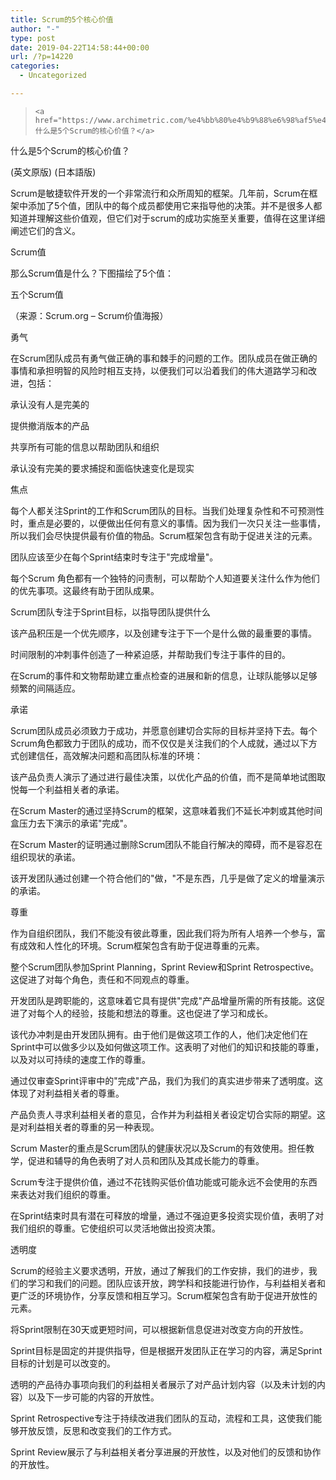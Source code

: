 ```yaml
---
title: Scrum的5个核心价值
author: "-"
type: post
date: 2019-04-22T14:58:44+00:00
url: /?p=14220
categories:
  - Uncategorized

---
```

<blockquote class="wp-embedded-content" data-secret="KJnqUynEa2">
  
    <a href="https://www.archimetric.com/%e4%bb%80%e4%b9%88%e6%98%af5%e4%b8%aascrum%e7%9a%84%e6%a0%b8%e5%bf%83%e4%bb%b7%e5%80%bc%ef%bc%9f/">什么是5个Scrum的核心价值？</a>
  
</blockquote>

</iframe>

什么是5个Scrum的核心价值？
  
(英文原版) (日本語版)

Scrum是敏捷软件开发的一个非常流行和众所周知的框架。几年前，Scrum在框架中添加了5个值，团队中的每个成员都使用它来指导他的决策。并不是很多人都知道并理解这些价值观，但它们对于scrum的成功实施至关重要，值得在这里详细阐述它们的含义。

Scrum值
  
那么Scrum值是什么？下图描绘了5个值：

五个Scrum值

（来源：Scrum.org – Scrum价值海报）

勇气
  
在Scrum团队成员有勇气做正确的事和棘手的问题的工作。团队成员在做正确的事情和承担明智的风险时相互支持，以便我们可以沿着我们的伟大道路学习和改进，包括：

承认没有人是完美的
  
提供撤消版本的产品
  
共享所有可能的信息以帮助团队和组织
  
承认没有完美的要求捕捉和面临快速变化是现实

焦点
  
每个人都关注Sprint的工作和Scrum团队的目标。当我们处理复杂性和不可预测性时，重点是必要的，以便做出任何有意义的事情。因为我们一次只关注一些事情，所以我们会尽快提供最有价值的物品。Scrum框架包含有助于促进关注的元素。

团队应该至少在每个Sprint结束时专注于"完成增量"。
  
每个Scrum 角色都有一个独特的问责制，可以帮助个人知道要关注什么作为他们的优先事项。这最终有助于团队成果。
  
Scrum团队专注于Sprint目标，以指导团队提供什么
  
该产品积压是一个优先顺序，以及创建专注于下一个是什么做的最重要的事情。
  
时间限制的冲刺事件创造了一种紧迫感，并帮助我们专注于事件的目的。
  
在Scrum的事件和文物帮助建立重点检查的进展和新的信息，让球队能够以足够频繁的间隔适应。

承诺
  
Scrum团队成员必须致力于成功，并愿意创建切合实际的目标并坚持下去。每个Scrum角色都致力于团队的成功，而不仅仅是关注我们的个人成就，通过以下方式创建信任，高效解决问题和高团队标准的环境：

该产品负责人演示了通过进行最佳决策，以优化产品的价值，而不是简单地试图取悦每一个利益相关者的承诺。
  
在Scrum Master的通过坚持Scrum的框架，这意味着我们不延长冲刺或其他时间盒压力去下演示的承诺"完成"。
  
在Scrum Master的证明通过删除Scrum团队不能自行解决的障碍，而不是容忍在组织现状的承诺。
  
该开发团队通过创建一个符合他们的"做，"不是东西，几乎是做了定义的增量演示的承诺。

尊重
  
作为自组织团队，我们不能没有彼此尊重，因此我们将为所有人培养一个参与，富有成效和人性化的环境。Scrum框架包含有助于促进尊重的元素。

整个Scrum团队参加Sprint Planning，Sprint Review和Sprint Retrospective。这促进了对每个角色，责任和不同观点的尊重。
  
开发团队是跨职能的，这意味着它具有提供"完成"产品增量所需的所有技能。这促进了对每个人的经验，技能和想法的尊重。这也促进了学习和成长。
  
该代办冲刺是由开发团队拥有。由于他们是做这项工作的人，他们决定他们在Sprint中可以做多少以及如何做这项工作。这表明了对他们的知识和技能的尊重，以及对以可持续的速度工作的尊重。
  
通过仅审查Sprint评审中的"完成"产品，我们为我们的真实进步带来了透明度。这体现了对利益相关者的尊重。
  
产品负责人寻求利益相关者的意见，合作并为利益相关者设定切合实际的期望。这是对利益相关者的尊重的另一种表现。
  
Scrum Master的重点是Scrum团队的健康状况以及Scrum的有效使用。担任教学，促进和辅导的角色表明了对人员和团队及其成长能力的尊重。
  
Scrum专注于提供价值，通过不花钱购买低价值功能或可能永远不会使用的东西来表达对我们组织的尊重。
  
在Sprint结束时具有潜在可释放的增量，通过不强迫更多投资实现价值，表明了对我们组织的尊重。它使组织可以灵活地做出投资决策。

透明度
  
Scrum的经验主义要求透明，开放，通过了解我们的工作安排，我们的进步，我们的学习和我们的问题。团队应该开放，跨学科和技能进行协作，与利益相关者和更广泛的环境协作，分享反馈和相互学习。Scrum框架包含有助于促进开放性的元素。

将Sprint限制在30天或更短时间，可以根据新信息促进对改变方向的开放性。
  
Sprint目标是固定的并提供指导，但是根据开发团队正在学习的内容，满足Sprint目标的计划是可以改变的。
  
透明的产品待办事项向我们的利益相关者展示了对产品计划内容（以及未计划的内容）以及下一步可能的内容的开放性。
  
Sprint Retrospective专注于持续改进我们团队的互动，流程和工具，这使我们能够开放反馈，反思和改变我们的工作方式。
  
Sprint Review展示了与利益相关者分享进展的开放性，以及对他们的反馈和协作的开放性。